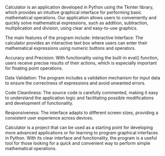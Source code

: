 Calculator is an application developed in Python using the Tkinter library, which provides an intuitive graphical interface for performing basic mathematical operations. Our application allows users to conveniently and quickly solve mathematical expressions, such as addition, subtraction, multiplication and division, using clear and easy-to-use graphics.

The main features of the program include:
Interactive Interface: The calculator provides an interactive text box where users can enter their mathematical expressions using numeric buttons and operators.

Accuracy and Precision: With functionality using the built-in eval() function, users receive precise results of their actions, which is especially important for floating point operations.

Data Validation: The program includes a validation mechanism for input data to ensure the correctness of expressions and avoid unwanted errors.

Code Cleanliness: The source code is carefully commented, making it easy to understand the application logic and facilitating possible modifications and development of functionality.

Responsiveness: The interface adapts to different screen sizes, providing a consistent user experience across devices.

Calculator is a project that can be used as a starting point for developing more advanced applications or for learning to program graphical interfaces in Python. With its clear interface and functionality, the program is a useful tool for those looking for a quick and convenient way to perform simple mathematical operations.
